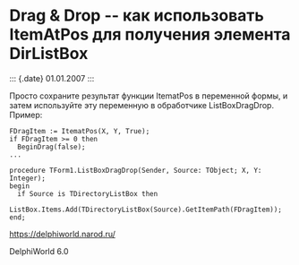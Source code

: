 Drag & Drop -- как использовать ItemAtPos для получения элемента DirListBox
===========================================================================

::: {.date}
01.01.2007
:::

Просто сохраните результат функции ItematPos в переменной формы, и затем
используйте эту переменную в обработчике ListBoxDragDrop. Пример:

    FDragItem := ItematPos(X, Y, True);
    if FDragItem >= 0 then
      BeginDrag(false);
    ...
     
    procedure TForm1.ListBoxDragDrop(Sender, Source: TObject; X, Y: Integer);
    begin
      if Source is TDirectoryListBox then
        ListBox.Items.Add(TDirectoryListBox(Source).GetItemPath(FDragItem));
    end;

<https://delphiworld.narod.ru/>

DelphiWorld 6.0
